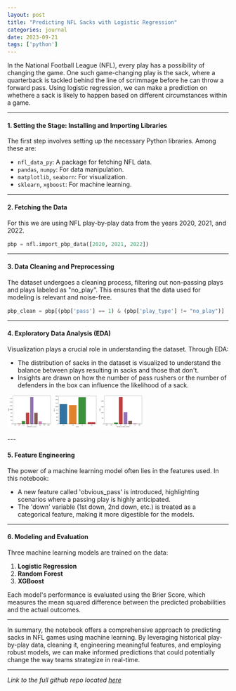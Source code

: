 ```yaml
---
layout: post
title: "Predicting NFL Sacks with Logistic Regression"
categories: journal
date: 2023-09-21
tags: ['python']
---
```


In the National Football League (NFL), every play has a possibility of changing the game. One such game-changing play is the sack, where a quarterback is tackled behind the line of scrimmage before he can throw a forward pass. Using logistic regression, we can make a prediction on whethere a sack is likely to happen based on different circumstances within a game.

---

#### 1. Setting the Stage: Installing and Importing Libraries

The first step involves setting up the necessary Python libraries. Among these are:
- `nfl_data_py`: A  package for fetching NFL data.
- `pandas`, `numpy`: For data manipulation.
- `matplotlib`, `seaborn`: For visualization.
- `sklearn`, `xgboost`: For machine learning.

---

#### 2. Fetching the Data

For this we are using NFL play-by-play data from the years 2020, 2021, and 2022.
```python
pbp = nfl.import_pbp_data([2020, 2021, 2022])
```
---

#### 3. Data Cleaning and Preprocessing

The dataset undergoes a cleaning process, filtering out non-passing plays and plays labeled as "no_play". This ensures that the data used for modeling is relevant and noise-free.
```python
pbp_clean = pbp[(pbp['pass'] == 1) & (pbp['play_type'] != "no_play")]
```
---

#### 4. Exploratory Data Analysis (EDA)

Visualization plays a crucial role in understanding the dataset. Through EDA:
- The distribution of sacks in the dataset is visualized to understand the balance between plays resulting in sacks and those that don't.
- Insights are drawn on how the number of pass rushers or the number of defenders in the box can influence the likelihood of a sack.
<p float="left">
  <img src="/images/sack_prediction_lr/sack_count_per_defenderinbox.png" width="100" />
  <img src="/images/sack_prediction_lr/sack_count_per_down.png" width="100" /> 
  <img src="/images/sack_prediction_lr/sack_count_per_pass_rusher.png" width="100" />
</p>
---

#### 5. Feature Engineering

The power of a machine learning model often lies in the features used. In this notebook:
- A new feature called 'obvious_pass' is introduced, highlighting scenarios where a passing play is highly anticipated.
- The 'down' variable (1st down, 2nd down, etc.) is treated as a categorical feature, making it more digestible for the models.

---

#### 6. Modeling and Evaluation

Three machine learning models are trained on the data:
1. **Logistic Regression**
2. **Random Forest**
3. **XGBoost**

Each model's performance is evaluated using the Brier Score, which measures the mean squared difference between the predicted probabilities and the actual outcomes.

---

In summary, the notebook offers a comprehensive approach to predicting sacks in NFL games using machine learning. By leveraging historical play-by-play data, cleaning it, engineering meaningful features, and employing robust models, we can make informed predictions that could potentially change the way teams strategize in real-time.

---

*Link to the full github repo located [here]*

[here]: https://github.com/ethantompkins/jupyter-notebooks-fb/blob/main/logistic_regression_sack_prediction.ipynb

